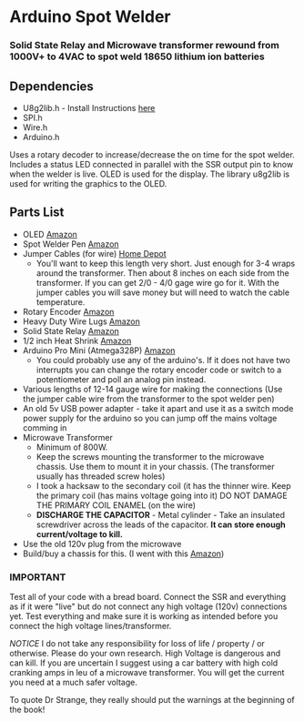 # Arduino Spot Welder

### Solid State Relay and Microwave transformer rewound from 1000V+ to 4VAC to spot weld 18650 lithium ion batteries

## Dependencies
* U8g2lib.h - Install Instructions [here](https://github.com/olikraus/u8g2/wiki/u8g2install)
* SPI.h
* Wire.h
* Arduino.h

Uses a rotary decoder to increase/decrease the on time for the spot welder. Includes a status LED connected in parallel with the SSR output pin to know when the welder is live. OLED is used for the display. The library u8g2lib is used for writing the graphics to the OLED.

## Parts List

- OLED [Amazon](https://www.amazon.com/gp/product/B00O2LLT30)
- Spot Welder Pen [Amazon](https://www.amazon.com/gp/product/B08R6Y9DNM)
- Jumper Cables (for wire) [Home Depot](https://www.homedepot.com/p/Road-Power-12-ft-8-Gauge-200-Amp-Yellow-Booster-Cables-84458802/309569068?)
  * You'll want to keep this length very short. Just enough for 3-4 wraps around the transformer. Then about 8 inches on each side from the transformer. If you can get 2/0 - 4/0 gage wire go for it. With the jumper cables you will save money but will need to watch the cable temperature.
- Rotary Encoder [Amazon](https://www.amazon.com/gp/product/B06XQTHDRR)
- Heavy Duty Wire Lugs [Amazon](https://www.amazon.com/gp/product/B073Y9RYFM)
- Solid State Relay [Amazon](https://www.amazon.com/gp/product/B08GPB7N2T)
- 1/2 inch Heat Shrink [Amazon](https://www.amazon.com/gp/product/B07FPDBGYH/)
- Arduino Pro Mini (Atmega328P) [Amazon](https://www.amazon.com/HiLetgo-Atmega328P-Replace-ATmega128-Atmega328/dp/B07X2JGS69)
  * You could probably use any of the arduino's. If it does not have two interrupts you can change the rotary encoder code or switch to a potentiometer and poll an analog pin instead.
- Various lengths of 12-14 gauge wire for making the connections (Use the jumper cable wire from the transformer to the spot welder pen)
- An old 5v USB power adapter - take it apart and use it as a switch mode power supply for the arduino so you can jump off the mains voltage comming in
- Microwave Transformer
  * Minimum of 800W.
  * Keep the screws mounting the transformer to the microwave chassis. Use them to mount it in your chassis. (The transformer usually has threaded screw holes)
  * I took a hacksaw to the secondary coil (it has the thinner wire. Keep the primary coil (has mains voltage going into it) DO NOT DAMAGE THE PRIMARY COIL ENAMEL (on the wire)
  * **DISCHARGE THE CAPACITOR** - Metal cylinder - Take an insulated screwdriver across the leads of the capacitor. **It can store enough current/voltage to kill.** 
- Use the old 120v plug from the microwave
- Build/buy a chassis for this. (I went with this [Amazon](https://www.amazon.com/dp/B07ZT9KFBV))

### IMPORTANT ###
Test all of your code with a bread board. Connect the SSR and everything as if it were "live" but do not connect any high voltage (120v) connections yet. Test everything and make sure it is working as intended before you connect the high voltage lines/transformer. 


*NOTICE* I do not take any responsibility for loss of life / property / or otherwise. Please do your own research. High Voltage is dangerous and can kill. If you are uncertain I suggest using a car battery with high cold cranking amps in leu of a microwave transformer. You will get the current you need at a much safer voltage. 

To quote Dr Strange, they really should put the warnings at the beginning of the book!
